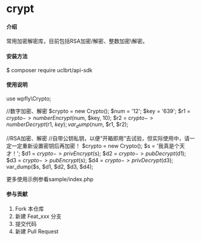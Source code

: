 <!--
 * @Author: your name
 * @Date: 2021-04-23 22:24:39
 * @LastEditTime: 2021-04-23 22:24:40
 * @LastEditors: your name
 * @Description: In User Settings Edit
 * @FilePath: /crypto/README.md
-->
# crypt

#### 介绍
常用加密解密库，目前包括RSA加密/解密、整数加密\解密。

#### 安装方法

$ composer require uclbrt/api-sdk

#### 使用说明

use wpfly\Crypto;

//数字加密、解密
$crypto = new Crypto();
$num = '12';
$key = '639';
$r1 = $crypto->numberEncrypt($num, $key, 10);
$r2 = $crypto->numberDecrypt($r1, $key);
var_dump($num, $r1, $r2);

//RSA加密、解密
//自带公钥私钥，以便“开箱即用”去试验，但实际使用中，请一定一定重新设置密钥后再加密！
$crypto = new Crypto();
$s = '我真是个天才！';
$d1 = $crypto->privEncrypt($s);
$d2 = $crypto->pubDecrypt($d1);
$d3 = $crypto->pubEncrypt($s);
$d4 = $crypto->privDecrypt($d3);
var_dump($s, $d1, $d2, $d3, $d4);

更多使用示例参看sample/index.php

#### 参与贡献

1.  Fork 本仓库
2.  新建 Feat_xxx 分支
3.  提交代码
4.  新建 Pull Request
